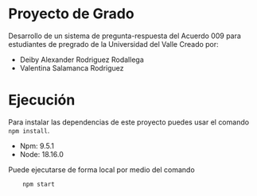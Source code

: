 # Proyecto de Grado
Desarrollo de un sistema de pregunta-respuesta del Acuerdo 009 para estudiantes de pregrado de la Universidad del Valle
Creado por:
- Deiby Alexander Rodriguez Rodallega
- Valentina Salamanca Rodriguez

# Ejecución
Para instalar las dependencias de este proyecto puedes usar el comando `npm install`.
- Npm: 9.5.1
- Node: 18.16.0

Puede ejecutarse de forma local por medio del comando
```bash
    npm start
```
